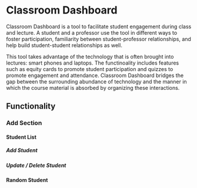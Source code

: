 # Classroom Dashboard

Classroom Dashboard is a tool to facilitate student engagement during class and lecture. A student and a professor use the tool in different ways to foster participation, familiarity between student-professor relationships, and help build student-student relationships as well. 

This tool takes advantage of the technology that is often brought into lectures: smart phones and laptops. The functinoality includes features such as equity cards to promote student participation and quizzes to promote engagement and attendance. Classroom Dashboard bridges the gap between the surrounding abundance of technology and the manner in which the course material is absorbed by organizing these interactions.

## Functionality

### Add Section

#### Student List

##### Add Student
##### Update / Delete Student


#### Random Student
